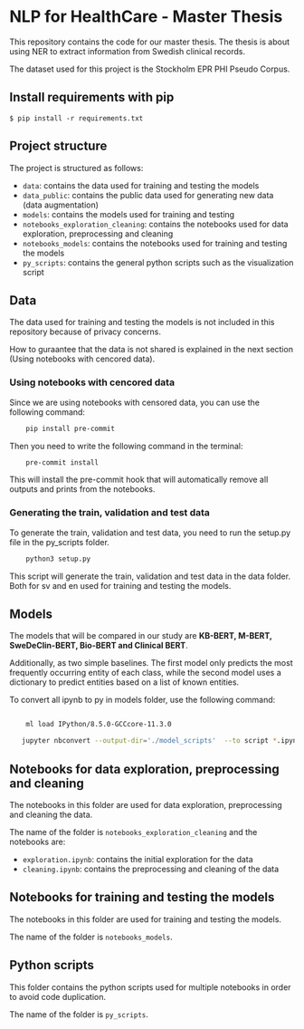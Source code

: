# NLP for HealthCare - Master Thesis

This repository contains the code for our master thesis. The thesis is about using NER to extract information from Swedish clinical records.

The dataset used for this project is the Stockholm EPR PHI Pseudo Corpus.

## Install requirements with pip
`$ pip install -r requirements.txt`

## Project structure

The project is structured as follows:

- `data`: contains the data used for training and testing the models
- `data_public`: contains the public data used for generating new data (data augmentation)
- `models`: contains the models used for training and testing
- `notebooks_exploration_cleaning`: contains the notebooks used for data exploration, preprocessing and cleaning
- `notebooks_models`: contains the notebooks used for training and testing the models
- `py_scripts`: contains the general python scripts such as the visualization script

## Data

The data used for training and testing the models is not included in this repository because of privacy concerns.

How to guraantee that the data is not shared is explained in the next section (Using notebooks with cencored data).

### Using notebooks with cencored data

Since we are using notebooks with censored data, you can use the following command:

```bash
    pip install pre-commit
```

Then you need to write the following command in the terminal:

```bash
    pre-commit install
```

This will install the pre-commit hook that will automatically remove all outputs and prints from the notebooks.

### Generating the train, validation and test data

To generate the train, validation and test data, you need to run the setup.py file in the py_scripts folder.

```bash
    python3 setup.py
```

This script will generate the train, validation and test data in the data folder. Both for sv and en used for training and testing the models.

## Models

The models that will be compared in our study are **KB-BERT, M-BERT, SweDeClin-BERT, Bio-BERT and Clinical BERT**.

Additionally, as two simple baselines. The first model only predicts the most frequently occurring entity of each class, while the second model uses a dictionary to predict entities based on a list of known entities. 

To convert all ipynb to py in models folder, use the following command:

```bash

    ml load IPython/8.5.0-GCCcore-11.3.0

   jupyter nbconvert --output-dir='./model_scripts'  --to script *.ipynb
```

## Notebooks for data exploration, preprocessing and cleaning

The notebooks in this folder are used for data exploration, preprocessing and cleaning the data.

The name of the folder is `notebooks_exploration_cleaning` and the notebooks are:

- `exploration.ipynb`: contains the initial exploration for the data
- `cleaning.ipynb`: contains the preprocessing and cleaning of the data

## Notebooks for training and testing the models

The notebooks in this folder are used for training and testing the models.

The name of the folder is `notebooks_models`.

## Python scripts

This folder contains the python scripts used for multiple notebooks in order to avoid code duplication.

The name of the folder is `py_scripts`.